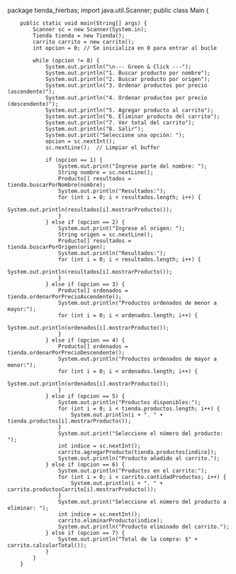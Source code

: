 package tienda_hierbas;
import java.util.Scanner;
public class Main {


	    public static void main(String[] args) {
	        Scanner sc = new Scanner(System.in);
	        Tienda tienda = new Tienda();
	        carrito carrito = new carrito();
	        int opcion = 0; // Se inicializa en 0 para entrar al bucle

	        while (opcion != 8) {
	            System.out.println("\n--- Green & Click ---");
	            System.out.println("1. Buscar producto por nombre");
	            System.out.println("2. Buscar producto por origen");
	            System.out.println("3. Ordenar productos por precio (ascendente)");
	            System.out.println("4. Ordenar productos por precio (descendente)");
	            System.out.println("5. Agregar producto al carrito");
	            System.out.println("6. Eliminar producto del carrito");
	            System.out.println("7. Ver total del carrito");
	            System.out.println("8. Salir");
	            System.out.print("Seleccione una opción: ");
	            opcion = sc.nextInt();
	            sc.nextLine();  // Limpiar el buffer

	            if (opcion == 1) {
	                System.out.print("Ingrese parte del nombre: ");
	                String nombre = sc.nextLine();
	                Producto[] resultados = tienda.buscarPorNombre(nombre);
	                System.out.println("Resultados:");
	                for (int i = 0; i < resultados.length; i++) {
	                    System.out.println(resultados[i].mostrarProducto());
	                }
	            } else if (opcion == 2) {
	                System.out.print("Ingrese el origen: ");
	                String origen = sc.nextLine();
	                Producto[] resultados = tienda.buscarPorOrigen(origen);
	                System.out.println("Resultados:");
	                for (int i = 0; i < resultados.length; i++) {
	                    System.out.println(resultados[i].mostrarProducto());
	                }
	            } else if (opcion == 3) {
	                Producto[] ordenados = tienda.ordenarPorPrecioAscendente();
	                System.out.println("Productos ordenados de menor a mayor:");
	                for (int i = 0; i < ordenados.length; i++) {
	                    System.out.println(ordenados[i].mostrarProducto());
	                }
	            } else if (opcion == 4) {
	                Producto[] ordenados = tienda.ordenarPorPrecioDescendente();
	                System.out.println("Productos ordenados de mayor a menor:");
	                for (int i = 0; i < ordenados.length; i++) {
	                    System.out.println(ordenados[i].mostrarProducto());
	                }
	            } else if (opcion == 5) {
	                System.out.println("Productos disponibles:");
	                for (int i = 0; i < tienda.productos.length; i++) {
	                    System.out.println(i + ". " + tienda.productos[i].mostrarProducto());
	                }
	                System.out.print("Seleccione el número del producto: ");
	                int indice = sc.nextInt();
	                carrito.agregarProducto(tienda.productos[indice]);
	                System.out.println("Producto añadido al carrito.");
	            } else if (opcion == 6) {
	                System.out.println("Productos en el carrito:");
	                for (int i = 0; i < carrito.cantidadProductos; i++) {
	                    System.out.println(i + ". " + carrito.productosCarrito[i].mostrarProducto());
	                }
	                System.out.print("Seleccione el número del producto a eliminar: ");
	                int indice = sc.nextInt();
	                carrito.eliminarProducto(indice);
	                System.out.println("Producto eliminado del carrito.");
	            } else if (opcion == 7) {
	                System.out.println("Total de la compra: $" + carrito.calcularTotal());
	            }
	        }
	    }
	



